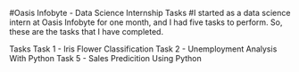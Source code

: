 #Oasis Infobyte - Data Science Internship Tasks
#I started as a data science intern at Oasis Infobyte for one month, and I had five tasks to perform. So, these are the tasks that I have completed.

Tasks
Task 1 - Iris Flower Classification
Task 2 - Unemployment Analysis With Python
Task 5 - Sales Predicition Using Python
